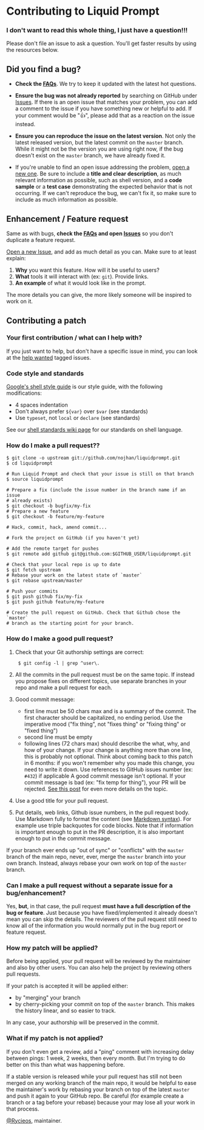 # Contributing to Liquid Prompt

### I don't want to read this whole thing, I just have a question!!!

Please don't file an issue to ask a question. You'll get faster results by
using the resources below.

## Did you find a bug?

* **Check the [FAQs](https://github.com/nojhan/liquidprompt/wiki/FAQ)**. We
  try to keep it updated with the latest hot questions.

* **Ensure the bug was not already reported** by searching on GitHub under
  [Issues](https://github.com/nojhan/liquidprompt/issues). If there is an open
  issue that matches your problem, you can add a comment to the issue if you
  have something new or helpful to add. If your comment would be ":+1:",
  please add that as a reaction on the issue instead.

* **Ensure you can reproduce the issue on the latest version**. Not only the
  latest released version, but the latest commit on the `master` branch. While
  it might not be the version you are using right now, if the bug doesn't exist
  on the `master` branch, we have already fixed it.

* If you're unable to find an open issue addressing the problem, [open a new
  one](https://github.com/nojhan/liquidprompt/issues/new/choose). Be sure to
  include a **title and clear description**, as much relevant information as
  possible, such as shell version, and a **code sample** or a **test case**
  demonstrating the expected behavior that is not occurring. If we can't
  reproduce the bug, we can't fix it, so make sure to include as much
  information as possible.

## Enhancement / Feature request

Same as with bugs, **check the [FAQs](https://github.com/nojhan/liquidprompt/wiki/FAQ)
and open [Issues](https://github.com/nojhan/liquidprompt/issues)** so you don't
duplicate a feature request.

[Open a new Issue](https://github.com/nojhan/liquidprompt/issues/new/choose),
and add as much detail as you can. Make sure to at least explain:

1. **Why** you want this feature. How will it be useful to users?
2. **What** tools it will interact with (ex: `git`). Provide links.
3. **An example** of what it would look like in the prompt.

The more details you can give, the more likely someone will be inspired to work
on it.

## Contributing a patch

### Your first contribution / what can I help with?
If you just want to help, but don't have a specific issue in mind, you can
look at the [help wanted](https://github.com/nojhan/liquidprompt/labels/help%20wanted)
tagged issues.

### Code style and standards
[Google's shell style guide](https://google.github.io/styleguide/shellguide.html)
is our style guide, with the following modifications:

* 4 spaces indentation
* Don't always prefer `${var}` over `$var` (see standards)
* Use `typeset`, not `local` or `declare` (see standards)

See our [shell standards wiki page](https://github.com/nojhan/liquidprompt/wiki/Shell-standards)
for our standards on shell language.

### How do I make a pull request??

    $ git clone -o upstream git://github.com/nojhan/liquidprompt.git
    $ cd liquidprompt

    # Run Liquid Prompt and check that your issue is still on that branch
    $ source liquidprompt

    # Prepare a fix (include the issue number in the branch name if an issue
    # already exists)
    $ git checkout -b bugfix/my-fix
    # Prepare a new feature
    $ git checkout -b feature/my-feature

    # Hack, commit, hack, amend commit...

    # Fork the project on GitHub (if you haven't yet)

    # Add the remote target for pushes
    $ git remote add github git@github.com:$GITHUB_USER/liquidprompt.git

    # Check that your local repo is up to date
    $ git fetch upstream
    # Rebase your work on the latest state of `master`
    $ git rebase upstream/master

    # Push your commits
    $ git push github fix/my-fix
    $ git push github feature/my-feature

    # Create the pull request on GitHub. Check that Github chose the `master`
    # branch as the starting point for your branch.

### How do I make a good pull request?

1. Check that your Git authorship settings are correct:

        $ git config -l | grep ^user\.

2. All the commits in the pull request must be on the same topic. If instead
   you propose fixes on different topics, use separate branches in your repo
   and make a pull request for each.

3. Good commit message:
     - first line must be 50 chars max and is a summary of the commit. The
       first character should be capitalized, no ending period. Use the
       imperative mood ("fix thing", not "fixes thing" or "fixing thing" or
       "fixed thing")
     - second line must be empty
     - following lines (72 chars max) should describe the what, why, and how
       of your change. If your change is anything more than one line, this is
       probably not optional. Think about coming back to this patch in 6
       months: if you won't remember why you made this change, you need to
       write it down.
       Use references to GitHub issues number (ex: `#432`) if applicable
    A good commit message isn't optional. If your commit message is bad (ex:
    "fix temp for thing"), your PR will be rejected.
   [See this post](https://chris.beams.io/posts/git-commit/) for even more
   details on the topic.

4. Use a good title for your pull request.

5. Put details, web links, Github issue numbers, in the pull request body. Use
   Markdown fully to format the content (see
   [Markdown syntax](https://guides.github.com/features/mastering-markdown/)).
   For example use triple backquotes for code blocks.
   Note that if information is important enough to put in the PR description,
   it is also important enough to put in the commit message.

If your branch ever ends up "out of sync" or "conflicts" with the `master`
branch of the main repo, never, ever, merge the `master` branch into your own
branch. Instead, always rebase your own work on top of the `master` branch.

### Can I make a pull request without a separate issue for a bug/enhancement?
Yes, **but**, in that case, the pull request **must have a full description of
the bug or feature**. Just because you have fixed/implemented it already
doesn't mean you can skip the details. The reviewers of the pull request still
need to know all of the information you would normally put in the bug report or
feature request.

### How my patch will be applied?
Before being applied, your pull request will be reviewed by the maintainer
and also by other users. You can also help the project by reviewing others
pull requests.

If your patch is accepted it will be applied either:
- by "merging" your branch
- by cherry-picking your commit on top of the `master` branch. This makes the
  history linear, and so easier to track.

In any case, your authorship will be preserved in the commit.

### What if my patch is not applied?
If you don't even get a review, add a "ping" comment with increasing delay
between pings: 1 week, 2 weeks, then every month. But I'm trying to do better
on this than what was happening before.

If a stable version is released while your pull request has still not been
merged on any working branch of the main repo, it would be helpful to ease
the maintainer's work by rebasing your branch on top of the latest `master`
and push it again to your GitHub repo. Be careful (for example create a
branch or a tag before your rebase) because your may lose all your work in
that process.

[@Rycieos](https://github.com/Rycieos), maintainer.
